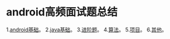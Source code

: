 # android高频面试题总结
1.[android基础](https:://github.com/younghz/Markdown "Markdown")。
2.[java基础](https:://github.com/younghz/Markdown "Markdown")。
3.[进阶题](https:://github.com/younghz/Markdown "Markdown")。
4.[算法](https:://github.com/younghz/Markdown "Markdown")。
5.[项目](https:://github.com/younghz/Markdown "Markdown")。
6.[其他](https:://github.com/younghz/Markdown "Markdown")。
